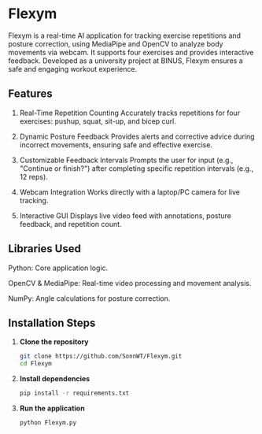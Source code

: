 # Flexym
Flexym is a real-time AI application for tracking exercise repetitions and posture correction, using MediaPipe and OpenCV to analyze body movements via webcam. It supports four exercises and provides interactive feedback. Developed as a university project at BINUS, Flexym ensures a safe and engaging workout experience.

## Features
1. Real-Time Repetition Counting
Accurately tracks repetitions for four exercises: pushup, squat, sit-up, and bicep curl.

2. Dynamic Posture Feedback
Provides alerts and corrective advice during incorrect movements, ensuring safe and effective exercise.

3. Customizable Feedback Intervals
Prompts the user for input (e.g., "Continue or finish?") after completing specific repetition intervals (e.g., 12 reps).

4. Webcam Integration
Works directly with a laptop/PC camera for live tracking.

5. Interactive GUI
Displays live video feed with annotations, posture feedback, and repetition count.

## Libraries Used
Python: Core application logic.

OpenCV & MediaPipe: Real-time video processing and movement analysis.

NumPy: Angle calculations for posture correction.

## Installation Steps

1. **Clone the repository**  
   ```sh
   git clone https://github.com/SonnWT/Flexym.git
   cd Flexym
2. **Install dependencies**
   ```sh
   pip install -r requirements.txt
3. **Run the application**
   ```sh
   python Flexym.py
